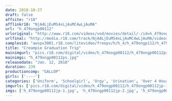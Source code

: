 ```yaml
---
date: 2018-10-27
draft: false
affsite: "r18"
afflinkr18: "NjA4LjEuMS4xLjAuMC4wLjAuMA"
url: "h_479ongp00112"
urloriginal: "http://www.r18.com/videos/vod/movies/detail/-/id=h_479ongp00112"
urlfinal: "http://media.r18.com/track/NjA4LjEuMS4xLjAuMC4wLjAuMA/videos/vod/movies/detail/-/id=h_479ongp00112"
samplevid: "awspv3001.r18.com/litevideo/freepv/h/h_4/h_479ongp112/h_479ongp112_dmb_w.mp4"
title: "Creampie Graduation Trip"
mainimgurl: "pics.r18.com/digital/video/h_479ongp00112/h_479ongp00112ps.jpg"
mainimgs: "h_479ongp00112ps.jpg"
releasedate: "Jan. 12, 2018"
duration: 239
productioncomp: "GALLOP"
girls: ['----']
categories: ['Uniform', 'Schoolgirl', 'Orgy', 'Urination', 'Over 4 Hours', 'Hi-Def']
imgurls: ['pics.r18.com/digital/video/h_479ongp00112/h_479ongp00112jp-1.jpg', 'pics.r18.com/digital/video/h_479ongp00112/h_479ongp00112jp-2.jpg', 'pics.r18.com/digital/video/h_479ongp00112/h_479ongp00112jp-3.jpg', 'pics.r18.com/digital/video/h_479ongp00112/h_479ongp00112jp-4.jpg', 'pics.r18.com/digital/video/h_479ongp00112/h_479ongp00112jp-5.jpg', 'pics.r18.com/digital/video/h_479ongp00112/h_479ongp00112jp-6.jpg', 'pics.r18.com/digital/video/h_479ongp00112/h_479ongp00112jp-7.jpg', 'pics.r18.com/digital/video/h_479ongp00112/h_479ongp00112jp-8.jpg', 'pics.r18.com/digital/video/h_479ongp00112/h_479ongp00112jp-9.jpg', 'pics.r18.com/digital/video/h_479ongp00112/h_479ongp00112jp-10.jpg', 'pics.r18.com/digital/video/h_479ongp00112/h_479ongp00112jp-11.jpg', 'pics.r18.com/digital/video/h_479ongp00112/h_479ongp00112jp-12.jpg', 'pics.r18.com/digital/video/h_479ongp00112/h_479ongp00112jp-13.jpg', 'pics.r18.com/digital/video/h_479ongp00112/h_479ongp00112jp-14.jpg', 'pics.r18.com/digital/video/h_479ongp00112/h_479ongp00112jp-15.jpg', 'pics.r18.com/digital/video/h_479ongp00112/h_479ongp00112jp-16.jpg', 'pics.r18.com/digital/video/h_479ongp00112/h_479ongp00112jp-17.jpg', 'pics.r18.com/digital/video/h_479ongp00112/h_479ongp00112jp-18.jpg']
imgs: ['h_479ongp00112jp-1.jpg', 'h_479ongp00112jp-2.jpg', 'h_479ongp00112jp-3.jpg', 'h_479ongp00112jp-4.jpg', 'h_479ongp00112jp-5.jpg', 'h_479ongp00112jp-6.jpg', 'h_479ongp00112jp-7.jpg', 'h_479ongp00112jp-8.jpg', 'h_479ongp00112jp-9.jpg', 'h_479ongp00112jp-10.jpg', 'h_479ongp00112jp-11.jpg', 'h_479ongp00112jp-12.jpg', 'h_479ongp00112jp-13.jpg', 'h_479ongp00112jp-14.jpg', 'h_479ongp00112jp-15.jpg', 'h_479ongp00112jp-16.jpg', 'h_479ongp00112jp-17.jpg', 'h_479ongp00112jp-18.jpg']
---
```

